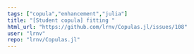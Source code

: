 ```yaml
---
tags: ["copula","enhancement","julia"]
title: "[Student copula] fitting "
html_url: "https://github.com/lrnv/Copulas.jl/issues/108"
user: "lrnv"
repo: "lrnv/Copulas.jl"
---
```


